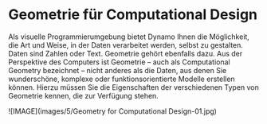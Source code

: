 

# Geometrie für Computational Design

Als visuelle Programmierumgebung bietet Dynamo Ihnen die Möglichkeit, die Art und Weise, in der Daten verarbeitet werden, selbst zu gestalten. Daten sind Zahlen oder Text. Geometrie gehört ebenfalls dazu. Aus der Perspektive des Computers ist Geometrie – auch als Computational Geometry bezeichnet – nicht anderes als die Daten, aus denen Sie wunderschöne, komplexe oder funktionsorientierte Modelle erstellen können. Hierzu müssen Sie die Eigenschaften der verschiedenen Typen von Geometrie kennen, die zur Verfügung stehen.

![IMAGE](images/5/Geometry for Computational Design-01.jpg)

